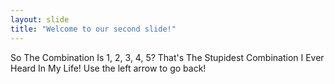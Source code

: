 ```yaml
---
layout: slide
title: "Welcome to our second slide!"
---
```

So The Combination Is 1, 2, 3, 4, 5? That's The Stupidest Combination I Ever Heard In My Life!
Use the left arrow to go back!
